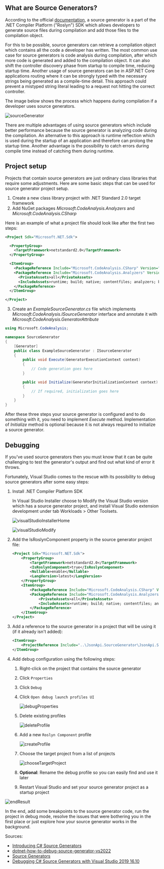 ## What are Source Generators?

According to the official [documentation](https://docs.microsoft.com/en-us/dotnet/csharp/roslyn-sdk/source-generators-overview), a source generator is a part of the .NET Compiler Platform ("Roslyn") SDK which allows developers to generate source files during compilation and add those files to the compilation object.

For this to be possible, source generators can retrieve a compilation object which contains all the code a developer has written. The most common use case for source generators is code analysis during compilation, after which more code is generated and added to the compilation object. It can also shift the controller discovery phase from startup to compile time, reducing startup time. Another usage of source generators can be in ASP.NET Core applications routing where it can be strongly typed with the necessary strings being generated as a compile-time detail. This approach could prevent a mistyped string literal leading to a request not hitting the correct controller.

The image below shows the process which happens during compilation if a developer uses source generators.

![sourceGenerator](/resources/source-generator-visualization.png)

There are multiple advantages of using source generators which include better performance because the source generator is analyzing code during the compilation. An alternative to this approach is runtime reflection which is used during the startup of an application and therefore can prolong the startup time. Another advantage is the possibility to catch errors during compile time instead of catching them during runtime.

## Project setup

Projects that contain source generators are just ordinary class libraries that require some adjustments. Here are some basic steps that can be used for source generator project setup.

1. Create a new class library project with .NET Standard 2.0 target framework
2. Add NuGet packages *Microsoft.CodeAnalysis.Analyzers* and *Microsoft.CodeAnalysis.CSharp*

Here is an example of what a project file should look like after the first two steps:

```xml
<Project Sdk="Microsoft.NET.Sdk">

  <PropertyGroup>
    <TargetFramework>netstandard2.0</TargetFramework>
  </PropertyGroup>

  <ItemGroup>
    <PackageReference Include="Microsoft.CodeAnalysis.CSharp" Version="4.0.1" PrivateAssets="all" />
    <PackageReference Include="Microsoft.CodeAnalysis.Analyzers" Version="3.3.3">
      <PrivateAssets>all</PrivateAssets>
      <IncludeAssets>runtime; build; native; contentfiles; analyzers; buildtransitive</IncludeAssets>
    </PackageReference>
  </ItemGroup>

</Project>
```

3. Create an *ExampleSourceGenerator.cs* file which implements *Microsoft.CodeAnalysis.ISourceGenerator* interface and annotate it with *Microsoft.CodeAnalysis.GeneratorAttribute*

```c#
using Microsoft.CodeAnalysis;

namespace SourceGenerator
{
    [Generator]
    public class ExampleSourceGenerator : ISourceGenerator
    {
        public void Execute(GeneratorExecutionContext context)
        {
            // Code generation goes here
        }

        public void Initialize(GeneratorInitializationContext context)
        {
            // If required, initialization goes here
        }
    }
}
```

After these three steps your source generator is configured and to do something with it, you need to implement *Execute* method. Implementation of *Initialize* method is optional because it is not always required to initialize a source generator.


## Debugging

If you've used source generators then you must know that it can be quite challenging to test the generator's output and find out what kind of error it throws.

Fortunately, Visual Studio comes to the rescue with its possibility to debug source generators after some easy steps:

1. Install .NET Compiler Platform SDK 
   
    In Visual Studio Installer choose to Modify the Visual Studio version which has a source generator project, and install Visual Studio extension development under tab Workloads > Other Toolsets.

    ![visualStudioInstallerHome](/resources/visual-studio-installer-home.png)

    ![visualStudioModify](/resources/visual-studio-modify.png)

2. Add the IsRoslynComponent property in the source generator project file:
   
    ```xml
    <Project Sdk="Microsoft.NET.Sdk">
        <PropertyGroup>
            <TargetFramework>netstandard2.0</TargetFramework>
            <IsRoslynComponent>true</IsRoslynComponent>
            <Nullable>enable</Nullable>
            <LangVersion>latest</LangVersion>
        </PropertyGroup>
        <ItemGroup>
            <PackageReference Include="Microsoft.CodeAnalysis.CSharp" Version="4.0.1" PrivateAssets="all" />
            <PackageReference Include="Microsoft.CodeAnalysis.Analyzers" Version="3.3.3">
                <PrivateAssets>all</PrivateAssets>
                <IncludeAssets>runtime; build; native; contentfiles; analyzers; buildtransitive</IncludeAssets>
            </PackageReference>
        </ItemGroup>
    </Project>
    ```

3. Add a reference to the source generator in a project that will be using it (if it already isn't added):
   
    ```xml
    <ItemGroup>
        <ProjectReference Include="..\JsonApi.SourceGenerator\JsonApi.SourceGenerator.csproj" OutputItemType="Analyzer" ReferenceOutputAssembly="true" />
    </ItemGroup>
    ```

4. Add debug configuration using the following steps:
   
   1. Right-click on the project that contains the source generator
   2. Click `Properties`
   3. Click `Debug`
   4. Click `Open debug launch profiles UI`
   
      ![debugProperties](/resources/debug-properties.png)

   5. Delete existing profiles
   
      ![deleteProfile](/resources/delete-existing-profile.png)

   6. Add a new `Roslyn Component` profile
   
      ![createProfile](/resources/create-roslyn-component-profile.png)

   7. Choose the target project from a list of projects
   
      ![chooseTargetProject](/resources/choose-target-project.png)

   8. **Optional**: Rename the debug profile so you can easily find and use it later
   9.  Restart Visual Studio and set your source generator project as a startup project

![endResult](/resources/end-result.png)

In the end, add some breakpoints to the source generator code, run the project in debug mode, resolve the issues that were bothering you in the first place or just explore how your source generator works in the background.

Sources:

- [Introducing C# Source Generators](https://devblogs.microsoft.com/dotnet/introducing-c-source-generators/)
- [dotnet-how-to-debug-source-generator-vs2022](https://github.com/JoanComasFdz/dotnet-how-to-debug-source-generator-vs2022)
- [Source Generators](https://docs.microsoft.com/en-us/dotnet/csharp/roslyn-sdk/source-generators-overview)
- [Debugging C# Source Generators with Visual Studio 2019 16.10](https://stevetalkscode.co.uk/debug-source-generators-with-vs2019-1610)